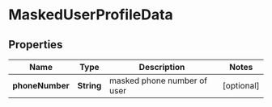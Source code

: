 
# MaskedUserProfileData

## Properties
Name | Type | Description | Notes
------------ | ------------- | ------------- | -------------
**phoneNumber** | **String** | masked phone number of user |  [optional]




